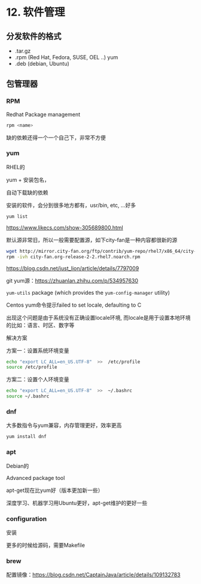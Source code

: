# 12. 软件管理

## 分发软件的格式

- .tar.gz
- .rpm (Red Hat, Fedora, SUSE, OEL ..) yum
- .deb (debian, Ubuntu)

## 包管理器

### RPM

Redhat Package management

```sh
rpm <name>
```

缺的依赖还得一个一个自己下，非常不方便

### yum

RHEL的

yum + 安装包名，

自动下载缺的依赖

安装的软件，会分到很多地方都有，usr/bin, etc, ...好多

```shell
yum list
```

https://www.likecs.com/show-305689800.html

默认源非常旧，所以一般需要配置源，如下city-fan是一种内容都很新的源

```sh
wget http://mirror.city-fan.org/ftp/contrib/yum-repo/rhel7/x86_64/city-fan.org-release-2-2.rhel7.noarch.rpm
rpm -ivh city-fan.org-release-2-2.rhel7.noarch.rpm
```

https://blog.csdn.net/just_lion/article/details/7797009

git yum源：https://zhuanlan.zhihu.com/p/534957630

`yum-utils` package (which provides the `yum-config-manager` utility)

Centos yum命令提示failed to set locale, defaulting to C

出现这个问题是由于系统没有正确设置locale环境, 而locale是用于设置本地环境的比如：语言、时区、数字等

解决方案

方案一：设置系统环境变量

```sh
echo "export LC_ALL=en_US.UTF-8"  >>  /etc/profile
source /etc/profile
```

方案二：设置个人环境变量

```sh
echo "export LC_ALL=en_US.UTF-8"  >>  ~/.bashrc
source ~/.bashrc
```

### dnf

大多数指令与yum兼容，内存管理更好，效率更高

```sh
yum install dnf
```

### apt

Debian的

Advanced package tool

apt-get现在比yum好（版本更加新一些）

深度学习、机器学习用Ubuntu更好，apt-get维护的更好一些

### configuration

安装

更多的时候给源码，需要Makefile

### brew

配置镜像：https://blog.csdn.net/CaptainJava/article/details/109132783
